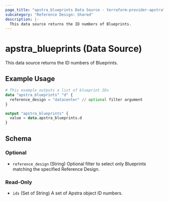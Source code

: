 ```yaml
---
page_title: "apstra_blueprints Data Source - terraform-provider-apstra"
subcategory: "Reference Design: Shared"
description: |-
  This data source returns the ID numbers of Blueprints.
---
```


# apstra_blueprints (Data Source)

This data source returns the ID numbers of Blueprints.


## Example Usage

```terraform
# This example outputs a list of blueprint IDs
data "apstra_blueprints" "d" {
  reference_design = "datacenter" // optional filter argument
}

output "apstra_blueprints" {
  value = data.apstra_blueprints.d
}
```

<!-- schema generated by tfplugindocs -->
## Schema

### Optional

- `reference_design` (String) Optional filter to select only Blueprints matching the specified Reference Design.

### Read-Only

- `ids` (Set of String) A set of Apstra object ID numbers.
